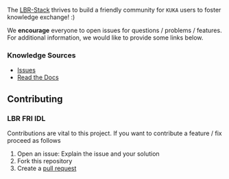 The [LBR-Stack](https://github.com/lbr-stack/) thrives to build a friendly community for `KUKA` users to foster knowledge exchange! :)

We **encourage** everyone to open issues for questions / problems / features. For additional information, we would like to provide some links below.

### Knowledge Sources
- [Issues](https://github.com/lbr-stack/lbr_fri_idl/issues)
- [Read the Docs](https://lbr-stack.readthedocs.io/en/latest/)

## Contributing
### LBR FRI IDL
Contributions are vital to this project. If you want to contribute a feature / fix proceed as follows

1. Open an issue: Explain the issue and your solution
2. Fork this repository
3. Create a [pull request](https://github.com/lbr-stack/lbr_fri_idl/pulls)
